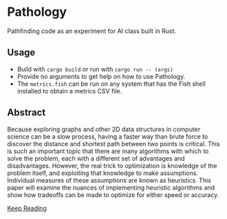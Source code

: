 # Pathology
Pathfinding code as an experiment for AI class built in Rust.

## Usage

- Build with `cargo build` or run with `cargo run -- (args)`
- Provide no arguments to get help on how to use Pathology.
- The `metrics.fish` can be run on any system that has the Fish shell installed to obtain a metrics CSV file.

## Abstract

Because exploring graphs and other 2D data structures in computer science can be a slow process, having a faster way than brute force to discover the distance and shortest path between two points is critical. This is such an important topic that there are many algorithms with which to solve the problem, each with a different set of advantages and disadvantages. However, the real trick to optimization is knowledge of the problem itself, and exploiting that knowledge to make assumptions. Individual measures of these assumptions are known as heuristics. This paper will examine the nuances of implementing heuristic algorithms and show how tradeoffs can be made to optimize for either speed or accuracy.

[Keep Reading](https://www.dropbox.com/s/3zjcznwnwez8cqn/Improving%20Performance%20via%20Intuition.pdf?dl=0)
